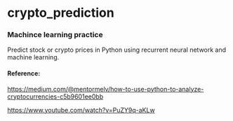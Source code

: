# crypto_prediction
### Machince learning practice

Predict stock or crypto prices in Python using recurrent neural network and machine learning.

#### Reference:

https://medium.com/@mentormelv/how-to-use-python-to-analyze-cryptocurrencies-c5b9601ee0bb

https://www.youtube.com/watch?v=PuZY9q-aKLw
